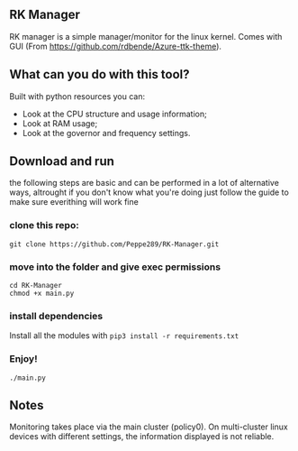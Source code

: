 ## RK Manager

RK manager is a simple manager/monitor for the linux kernel. Comes with GUI (From https://github.com/rdbende/Azure-ttk-theme).

## What can you do with this tool?

Built with python resources you can:

- Look at the CPU structure and usage information;
- Look at RAM usage;
- Look at the governor and frequency settings.

## Download and run

  the following steps are basic and can be performed in a lot of alternative ways, altrought if you don't know what you're doing just follow the guide to make sure everithing will work fine
  
### clone this repo:

    git clone https://github.com/Peppe289/RK-Manager.git

### move into the folder and give exec permissions
    
    cd RK-Manager
    chmod +x main.py
    
### install dependencies

Install all the modules with
  `pip3 install -r requirements.txt`
    
### Enjoy!
    ./main.py

## Notes

Monitoring takes place via the main cluster (policy0). On multi-cluster linux devices with different settings, the information displayed is not reliable.
